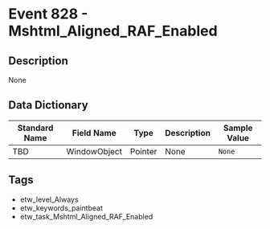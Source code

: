 # Event 828 - Mshtml_Aligned_RAF_Enabled

## Description
None

## Data Dictionary
|Standard Name|Field Name|Type|Description|Sample Value|
|---|---|---|---|---|
|TBD|WindowObject|Pointer|None|`None`|

## Tags
* etw_level_Always
* etw_keywords_paintbeat
* etw_task_Mshtml_Aligned_RAF_Enabled